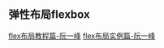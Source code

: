 ## 弹性布局flexbox

[flex布局教程篇-阮一峰](http://www.ruanyifeng.com/blog/2015/07/flex-grammar.html?utm_source=tuicool)
[flex布局实例篇-阮一峰](http://www.ruanyifeng.com/blog/2015/07/flex-examples.html?bsh_bid=683103006)